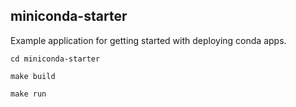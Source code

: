 miniconda-starter
---
Example application for getting started with deploying conda apps.

`cd miniconda-starter`

`make build`

`make run`
